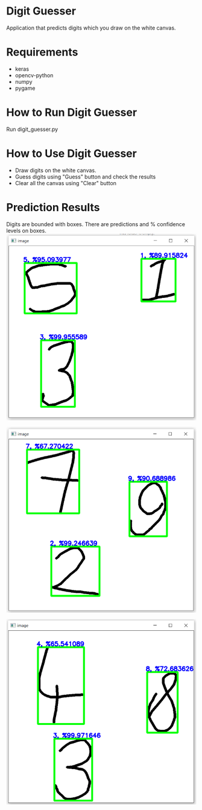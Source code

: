 # Digit Guesser

Application that predicts digits which you draw on the white canvas.

# Requirements
- keras
- opencv-python
- numpy
- pygame

# How to Run Digit Guesser
Run digit_guesser.py

# How to Use Digit Guesser
- Draw digits on the white canvas.
- Guess digits using "Guess" button and check the results
- Clear all the canvas using "Clear" button

# Prediction Results
Digits are bounded with boxes.
There are predictions and % confidence levels on boxes.
![result 1](https://raw.githubusercontent.com/yigitatesh/digit_guesser/main/results/digit_recognizer_predictions_1.PNG)

![result 2](https://raw.githubusercontent.com/yigitatesh/digit_guesser/main/results/digit_recognizer_predictions_2.PNG)

![result 3](https://raw.githubusercontent.com/yigitatesh/digit_guesser/main/results/digit_recognizer_predictions_3.PNG)
